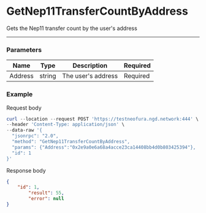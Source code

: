 # GetNep11TransferCountByAddress
Gets the Nep11 transfer count by the user's address
<hr>

### Parameters

|    Name    | Type | Description | Required |
| ---------- | --- |    ------    | ----|
| Address     | string|  The user's address| Required |


### Example

Request body

```powershell
curl --location --request POST 'https://testneofura.ngd.network:444' \
--header 'Content-Type: application/json' \
--data-raw '{
  "jsonrpc": "2.0",
  "method": "GetNep11TransferCountByAddress",
  "params": {"Address":"0x2e9a0e6a68a4acce23ca14408bb4d0b803425394"},
  "id": 1
}'
```

Response body

```json
{
    "id": 1,
        "result": 55,
        "error": null
}
```
